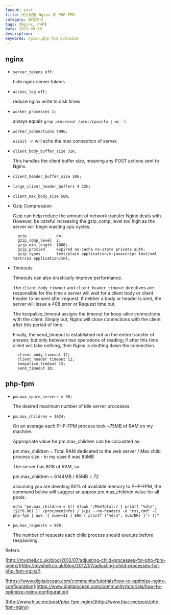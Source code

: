 ```yaml
---
layout: post
title: 优化配置 Nginx 和 PHP-FPM
category: 编程学习
tags: [Nginx, PHP]
date: 2015-09-10
description:
keywords: nginx,php-fpm,optimize
---
```


## nginx

* `server_tokens off;`

    hide nginx server tokens

* `access_log off;`

    reduce nginx write to disk times

* `worker_processes 1;`

    always equals `grep processor /proc/cpuinfo | wc -l`

* `worker_connections 4096;`

    `ulimit -n` will echo the max connection of server.

* `client_body_buffer_size 32K;`

    This handles the client buffer size, meaning any POST actions sent to Nginx.

* `client_header_buffer_size 10k;`
* `large_client_header_buffers 4 32k;`
* `client_max_body_size 50m;`

* Gzip Compression

    Gzip can help reduce the amount of network transfer Nginx deals with. However, be careful increasing the gzip_comp_level too high as the server will begin wasting cpu cycles.

        gzip             on;
        gzip_comp_level  2;
        gzip_min_length  1000;
        gzip_proxied     expired no-cache no-store private auth;
        gzip_types       text/plain application/x-javascript text/xml text/css application/xml;

* Timeouts

    Timeouts can also drastically improve performance.

    The `client_body_timeout` and `client_header_timeout` directives are responsible for the time a server will wait for a client body or client header to be sent after request. If neither a body or header is sent, the server will issue a 408 error or Request time out.

    The keepalive_timeout assigns the timeout for keep-alive connections with the client. Simply put, Nginx will close connections with the client after this period of time.

    Finally, the send_timeout is established not on the entire transfer of answer, but only between two operations of reading; if after this time client will take nothing, then Nginx is shutting down the connection.

        client_body_timeout 12;
        client_header_timeout 12;
        keepalive_timeout 15;
        send_timeout 10;

## php-fpm

* `pm.max_spare_servers = 30;`

    The desired maximum number of idle server processes.

* `pm.max_children = 1024;`

    On an average each PHP-FPM process took ~75MB of RAM on my machine.

    Appropriate value for pm.max_children can be calculated as:

    pm.max_children = Total RAM dedicated to the web server / Max child process size - in my case it was 85MB

    The server has 8GB of RAM, so:

    pm.max_children = 6144MB / 85MB = 72

    assuming you are devoting 80% of available memory to PHP-FPM, the command below will suggest an approx pm.max_children value for all pools:

    `echo "pm.max_children = $(( $(awk '/MemTotal:/ { printf "%d\n", ($2*0.80) }' /proc/meminfo) / $(ps --no-headers -o "rss,cmd" -C php-fpm | awk '{ sum+=$1 } END { printf ("%d\n", sum/NR) }') ))"`

* `pm.max_requests = 800;`

    The number of requests each child process should execute before respawning.

Refers:

[http://myshell.co.uk/blog/2012/07/adjusting-child-processes-for-php-fpm-nginx/](http://myshell.co.uk/blog/2012/07/adjusting-child-processes-for-php-fpm-nginx/)

[https://www.digitalocean.com/community/tutorials/how-to-optimize-nginx-configuration](https://www.digitalocean.com/community/tutorials/how-to-optimize-nginx-configuration)

[http://www.hjue.me/post/php-fpm-nginx](http://www.hjue.me/post/php-fpm-nginx)

